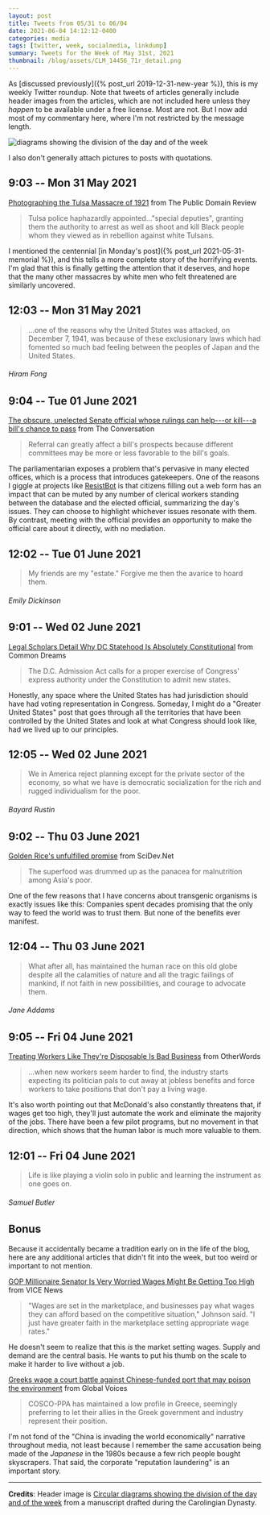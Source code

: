 ```yaml
---
layout: post
title: Tweets from 05/31 to 06/04
date: 2021-06-04 14:12:12-0400
categories: media
tags: [twitter, week, socialmedia, linkdump]
summary: Tweets for the Week of May 31st, 2021
thumbnail: /blog/assets/CLM_14456_71r_detail.png
---
```


As [discussed previously]({% post_url 2019-12-31-new-year %}), this is my weekly Twitter roundup.  Note that tweets of articles generally include header images from the articles, which are not included here unless they *happen* to be available under a free license.  Most are not.  But I now add most of my commentary here, where I'm not restricted by the message length.

![diagrams showing the division of the day and of the week](/blog/assets/CLM_14456_71r_detail.png "diagrams showing the division of the day and of the week")

I also don't generally attach pictures to posts with quotations.

## 9:03 -- Mon 31 May 2021

[<i class="fab fa-twitter-square"></i>](https://jcolag.github.io/twitter/1399350700803461124) [Photographing the Tulsa Massacre of 1921](https://publicdomainreview.org/essay/photographing-the-tulsa-massacre-of-1921) from The Public Domain Review

 > Tulsa police haphazardly appointed..."special deputies", granting them the authority to arrest as well as shoot and kill Black people whom they viewed as in rebellion against white Tulsans.

I mentioned the centennial [in Monday's post]({% post_url 2021-05-31-memorial %}), and this tells a more complete story of the horrifying events.  I'm glad that this is finally getting the attention that it deserves, and hope that the many other massacres by white men who felt threatened are similarly uncovered.

## 12:03 -- Mon 31 May 2021

[<i class="fab fa-twitter"></i>](https://jcolag.github.io/twitter/1399395999022391300)

 > ...one of the reasons why the United States was attacked, on December 7, 1941, was because of these exclusionary laws which had fomented so much bad feeling between the peoples of Japan and the United States.

###### Hiram Fong

## 9:04 -- Tue 01 June 2021

[<i class="fab fa-twitter-square"></i>](https://jcolag.github.io/twitter/1399713340130304004) [The obscure, unelected Senate official whose rulings can help---or kill---a bill's chance to pass](https://theconversation.com/the-obscure-unelected-senate-official-whose-rulings-can-help-or-kill-a-bills-chance-to-pass-159686) from The Conversation

 > Referral can greatly affect a bill's prospects because different committees may be more or less favorable to the bill's goals.

The parliamentarian exposes a problem that's pervasive in many elected offices, which is a process that introduces gatekeepers.  One of the reasons I giggle at projects like [ResistBot](https://resist.bot/) is that citizens filling out a web form has an impact that can be muted by any number of clerical workers standing between the database and the elected official, summarizing the day's issues.  They can choose to highlight whichever issues resonate with them.  By contrast, meeting with the official provides an opportunity to make the official care about it directly, with no mediation.

## 12:02 -- Tue 01 June 2021

[<i class="fab fa-twitter"></i>](https://jcolag.github.io/twitter/1399758135158444033)

 > My friends are my "estate." Forgive me then the avarice to hoard them.

###### Emily Dickinson

## 9:01 -- Wed 02 June 2021

[<i class="fab fa-twitter-square"></i>](https://jcolag.github.io/twitter/1400074972953862148) [Legal Scholars Detail Why DC Statehood Is Absolutely Constitutional](https://www.commondreams.org/news/2021/05/24/legal-scholars-detail-why-dc-statehood-absolutely-constitutional) from Common Dreams

 > The D.C. Admission Act calls for a proper exercise of Congress' express authority under the Constitution to admit new states.

Honestly, any space where the United States has had jurisdiction should have had voting representation in Congress.  Someday, I might do a "Greater United States" post that goes through all the territories that have been controlled by the United States and look at what Congress should look like, had we lived up to our principles.

## 12:05 -- Wed 02 June 2021

[<i class="fab fa-twitter"></i>](https://jcolag.github.io/twitter/1400121278120435719)

 > We in America reject planning except for the private sector of the economy, so what we have is democratic socialization for the rich and rugged individualism for the poor.

###### Bayard Rustin

## 9:02 -- Thu 03 June 2021

[<i class="fab fa-twitter-square"></i>](https://jcolag.github.io/twitter/1400437612570087425) [Golden Rice's unfulfilled promise](https://www.scidev.net/global/column/golden-rices-unfulfilled-promise/) from SciDev.Net

 > The superfood was drummed up as the panacea for malnutrition among Asia's poor.

One of the few reasons that I have concerns about transgenic organisms is exactly issues like this:  Companies spent decades promising that the only way to feed the world was to trust them.  But none of the benefits ever manifest.

## 12:04 -- Thu 03 June 2021

[<i class="fab fa-twitter"></i>](https://jcolag.github.io/twitter/1400483414285815809)

 > What after all, has maintained the human race on this old globe despite all the calamities of nature and all the tragic failings of mankind, if not faith in new possibilities, and courage to advocate them.

###### Jane Addams

## 9:05 -- Fri 04 June 2021

[<i class="fab fa-twitter-square"></i>](https://jcolag.github.io/twitter/1400800755473211393) [Treating Workers Like They're Disposable Is Bad Business](https://otherwords.org/treating-workers-like-theyre-disposable-is-bad-business/) from OtherWords

 > ...when new workers seem harder to find, the industry starts expecting its politician pals to cut away at jobless benefits and force workers to take positions that don't pay a living wage.

It's also worth pointing out that McDonald's also constantly threatens that, if wages get too high, they'll just automate the work and eliminate the majority of the jobs.  There have been a few pilot programs, but no movement in that direction, which shows that the human labor is much more valuable to them.

## 12:01 -- Fri 04 June 2021

[<i class="fab fa-twitter"></i>](https://jcolag.github.io/twitter/1400845047164129283)

 > Life is like playing a violin solo in public and learning the instrument as one goes on.

###### Samuel Butler

## Bonus

Because it accidentally became a tradition early on in the life of the blog, here are any additional articles that didn't fit into the week, but too weird or important to not mention.

<i class="fas fa-square"></i> [GOP Millionaire Senator Is Very Worried Wages Might Be Getting Too High](https://www.vice.com/en/article/7kv8eb/republican-millionaire-ron-johnson-worries-wages-could-get-too-high) from VICE News

 > "Wages are set in the marketplace, and businesses pay what wages they can afford based on the competitive situation," Johnson said. "I just have greater faith in the marketplace setting appropriate wage rates."

He doesn't seem to realize that this *is* the market setting wages.  Supply and demand are the central basis.  He wants to put his thumb on the scale to make it harder to live without a job.

<i class="fas fa-square"></i> [Greeks wage a court battle against Chinese-funded port that may poison the environment](https://globalvoices.org/2021/05/27/greeks-wage-a-court-battle-against-chinese-funded-port-that-may-poison-the-environment/) from Global Voices

 > COSCO-PPA has maintained a low profile in Greece, seemingly preferring to let their allies in the Greek government and industry represent their position.

I'm not fond of the "China is invading the world economically" narrative throughout media, not least because I remember the same accusation being made of the *Japanese* in the 1980s because a few rich people bought skyscrapers.  That said, the corporate "reputation laundering" is an important story.

* * *

**Credits**:  Header image is [Circular diagrams showing the division of the day and of the week](https://en.wikipedia.org/wiki/Week#/media/File:CLM_14456_71r_detail.jpg) from a manuscript drafted during the Carolingian Dynasty.
